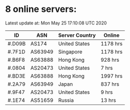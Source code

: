 # 8 online servers:

Latest update at: Mon May 25 17:10:08 UTC 2020

| ID | ASN | Server Country | Online |
| -- | --- | -------------- | ------ |
| #.D09B | AS174 | United States | 1178 hrs |
| #.7F1D | AS63949 | Singapore | 1178 hrs |
| #.B6F8 | AS63888 | Hong Kong | 928 hrs |
| #.0804 | AS20473 | United States | 7 hrs |
| #.BD3E | AS63888 | Hong Kong | 1997 hrs |
| #.2A79 | AS63949 | Japan | 837 hrs |
| #.9F47 | AS20473 | United States | 9 hrs |
| #.1E74 | AS51659 | Russia | 13 hrs |

